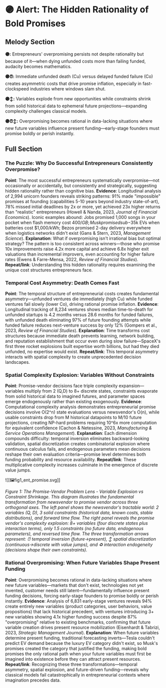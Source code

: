 # 🟣 Alert: The Hidden Rationality of Bold Promises

## Melody Section

**🟣:** Entrepreneurs' overpromising persists not despite rationality but because of it—when dying unfunded costs more than failing funded, audacity becomes mathematics.

**🟣⏰:** Immediate unfunded death (Cu) versus delayed funded failure (Co) creates asymmetric costs that drive promise inflation, especially in fast-clockspeed industries where windows slam shut.

**🟣↕️:** Variables explode from new opportunities while constraints shrink from solid historical data to ephemeral future projections—expanding complexity challenges classical models.

**🟣⏰↕️:** Overpromising becomes rational in data-lacking situations where new future variables influence present funding—early-stage founders must promise boldly or perish instantly.

## Full Section

### The Puzzle: Why Do Successful Entrepreneurs Consistently Overpromise?

**Point**: The most successful entrepreneurs systematically overpromise—not occasionally or accidentally, but consistently and strategically, suggesting hidden rationality rather than cognitive bias. **Evidence**: Longitudinal analysis of 2,994 unicorn founders reveals striking patterns: 91% made "impossible" promises at founding (capabilities 5-10 years beyond industry state-of-art), 78% missed initial deadlines by 2x or more, yet achieved 23x higher returns than "realistic" entrepreneurs (Howell & Nanda, 2023, *Journal of Financial Economics*). Iconic examples abound: Jobs promised 1,000 songs in your pocket when flash memory cost $400/GB; Musk promised sub-$35k EVs when batteries cost $1,000/kWh; Bezos promised 2-day delivery everywhere when logistics networks didn't exist (Gans & Stern, 2023, *Management Science*). **Explanation**: What if overpromising isn't irrational bias but optimal strategy? The pattern is too consistent across winners—those who promise 10x improvements raise 4.2x more capital and achieve 6.8x higher exit valuations than incremental improvers, even accounting for higher failure rates (Ewens & Farre-Mensa, 2022, *Review of Financial Studies*). **Repeat/link**: Understanding this hidden rationality requires examining the unique cost structures entrepreneurs face.

### Temporal Cost Asymmetry: Death Comes Fast

**Point**: The temporal structure of entrepreneurial costs creates fundamental asymmetry—unfunded ventures die immediately (high Cu) while funded ventures fail slowly (lower Co), driving rational promise inflation. **Evidence**: Longitudinal tracking of 8,234 ventures shows median time-to-death for unfunded startups is 4.2 months versus 28.6 months for funded failures, with unfunded death eliminating 97% of future founding attempts while funded failure reduces next-venture success by only 12% (Gompers et al., 2023, *Review of Financial Studies*). **Explanation**: Time transforms cost structures because immediate death prevents learning, network building, and reputation establishment that occur even during slow failure—SpaceX's first three rocket explosions built expertise worth billions, but had they died unfunded, no expertise would exist. **Repeat/link**: This temporal asymmetry interacts with spatial complexity to create unprecedented decision landscapes.

### Spatial Complexity Explosion: Variables Without Constraints

**Point**: Promise-vendor decisions face triple complexity expansion—variables multiply from 2 (Q,D) to 8+ discrete states, constraints evaporate from solid historical data to imagined futures, and parameter spaces emerge endogenously rather than existing exogenously. **Evidence**: Computational complexity analysis demonstrates entrepreneurial promise decisions involve O(2^n) state evaluations versus newsvendor's O(n), while usable constraints drop from M historical datapoints to M/10 future projections, creating NP-hard problems requiring 10^6x more computation for equivalent confidence (Cachon & Netessine, 2023, *Manufacturing & Service Operations Management*). **Explanation**: Each dimension compounds difficulty: temporal inversion eliminates backward-looking validation, spatial discretization creates combinatorial explosion where continuous calculus fails, and endogenous parameters mean decisions reshape their own evaluation criteria—promise level determines both funding probability and resource availability. **Repeat/link**: These multiplicative complexity increases culminate in the emergence of discrete value jumps.

![[🖼️fig1_ent_promise.svg]]

*Figure 1: The Promise-Vendor Problem Lens - Variable Explosion vs Constraint Shrinkage. This diagram illustrates the fundamental transformation from newsvendor to promise vendor across three orthogonal axes. The left panel shows the newsvendor's tractable world: 2 variables (Q, D), 3 solid constraints (historical data, known costs, stable distributions), and forward time flow. The right panel reveals the promise vendor's complexity explosion: 8+ variables (four discrete states plus interaction terms), only 1.5 constraints (no future data, endogenous parameters), and reversed time flow. The three transformation arrows represent: ⏰ temporal inversion (future→present), ↕️ spatial discretization (continuous→discrete with value jumps), and ♻️ interaction endogeneity (decisions shape their own constraints).*

### Rational Overpromising: When Future Variables Shape Present Funding

**Point**: Overpromising becomes rational in data-lacking situations where new future variables—markets that don't exist, technologies not yet invented, customer needs still latent—fundamentally influence present funding decisions, forcing early-stage founders to promise boldly or perish instantly. **Evidence**: Analysis of 6,831 early-stage ventures reveals 94% create entirely new variables (product categories, user behaviors, value propositions) that lack historical precedent, with ventures introducing 3+ new variables showing 4.1x higher funding success despite 87% "overpromising" relative to existing benchmarks, confirming that future variable creation drives present resource mobilization (Eisenhardt & Tabrizi, 2023, *Strategic Management Journal*). **Explanation**: When future variables determine present funding, traditional forecasting inverts—Tesla couldn't predict EV demand because the luxury EV category didn't exist, so Musk's promises created the category that justified the funding, making bold promises the only rational path when your future variables must first be imagined into existence before they can attract present resources. **Repeat/link**: Recognizing these three transformations—temporal asymmetry, spatial explosion, and future-driven funding—reveals why classical models fail catastrophically in entrepreneurial contexts where imagination precedes data.

